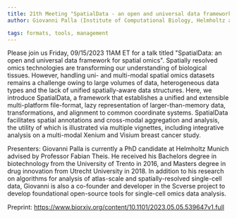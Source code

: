 ```yaml
---
title: 21th Meeting "SpatialData - an open and universal data framework for spatial omics"
author: Giovanni Palla (Institute of Computational Biology, Helmholtz and TUM School of Life Sciences Weihenstephan, TUM, Munich, Germany)

tags: formats, tools, management
---
```


Please join us Friday, 09/15/2023 11AM ET for a talk titled "SpatialData: an open and universal data framework for spatial omics". Spatially resolved omics technologies are transforming our understanding of biological tissues. However, handling uni- and multi-modal spatial omics datasets remains a challenge owing to large volumes of data, heterogeneous data types and the lack of unified spatially-aware data structures. Here, we introduce SpatialData, a framework that establishes a unified and extensible multi-platform file-format, lazy representation of larger-than-memory data, transformations, and alignment to common coordinate systems. SpatialData facilitates spatial annotations and cross-modal aggregation and analysis, the utility of which is illustrated via multiple vignettes, including integrative analysis on a multi-modal Xenium and Visium breast cancer study.

Presenters: Giovanni Palla is currently a PhD candidate at Helmholtz Munich advised by Professor Fabian Theis. He received his Bachelors degree in biotechnology from the University of Trento in 2016, and Masters degree in drug innovation from Utrecht University in 2018. In addition to his research on algorithms for analysis of atlas-scale and spatially-resolved single-cell data, Giovanni is also a co-founder and developer in the Scverse project to develop foundational open-source tools for single-cell omics data analysis.

Preprint: https://www.biorxiv.org/content/10.1101/2023.05.05.539647v1.full

